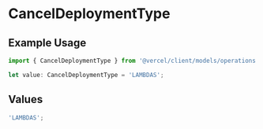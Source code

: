 # CancelDeploymentType

## Example Usage

```typescript
import { CancelDeploymentType } from '@vercel/client/models/operations';

let value: CancelDeploymentType = 'LAMBDAS';
```

## Values

```typescript
'LAMBDAS';
```
